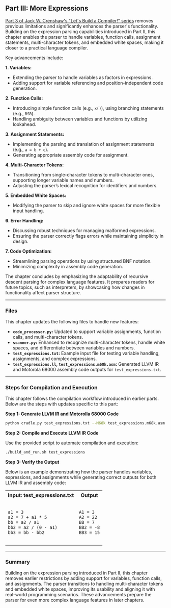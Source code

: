 ## Part III: More Expressions

[Part 3 of Jack W. Crenshaw's "Let's Build a Compiler!" series](https://xmonader.github.io/letsbuildacompiler-pretty/tutor03_moreexpressions.html) removes previous limitations and significantly enhances the parser's functionality. Building on the expression parsing capabilities introduced in Part II, this chapter enables the parser to handle variables, function calls, assignment statements, multi-character tokens, and embedded white spaces, making it closer to a practical language compiler.

Key advancements include:

**1. Variables:**
* Extending the parser to handle variables as factors in expressions.
* Adding support for variable referencing and position-independent code generation.

**2. Function Calls:**
* Introducing simple function calls (e.g., `x()`), using branching statements (e.g., `BSR`).
* Handling ambiguity between variables and functions by utilizing lookahead.

**3. Assignment Statements:**
* Implementing the parsing and translation of assignment statements (e.g., `a = b + c`).
* Generating appropriate assembly code for assignment.

**4. Multi-Character Tokens:**
* Transitioning from single-character tokens to multi-character ones, supporting longer variable names and numbers.
* Adjusting the parser’s lexical recognition for identifiers and numbers.

**5. Embedded White Spaces:**
* Modifying the parser to skip and ignore white spaces for more flexible input handling.

**6. Error Handling:**
* Discussing robust techniques for managing malformed expressions.
* Ensuring the parser correctly flags errors while maintaining simplicity in design.

**7. Code Optimization:**
* Streamlining parsing operations by using structured BNF notation.
* Minimizing complexity in assembly code generation.

The chapter concludes by emphasizing the adaptability of recursive descent parsing for complex language features. It prepares readers for future topics, such as interpreters, by showcasing how changes in functionality affect parser structure.

---

### Files

This chapter updates the following files to handle new features:
* **`code_processor.py`:** Updated to support variable assignments, function calls, and multi-character tokens.
* **`scanner.py`:** Enhanced to recognize multi-character tokens, handle white spaces, and differentiate between variables and numbers.
* **`test_expressions.txt`:** Example input file for testing variable handling, assignments, and complex expressions.
* **`test_expressions.ll`, `test_expressions.m68k.asm`:** Generated LLVM IR and Motorola 68000 assembly code outputs for `test_expressions.txt`.

---

### Steps for Compilation and Execution
This chapter follows the compilation workflow introduced in earlier parts. Below are the steps with updates specific to this part:

**Step 1: Generate LLVM IR and Motorolla 68000 Code**
```bash
python cradle.py test_expressions.txt --M68k test_expressions.m68k.asm --LLVM test_expressions.ll
```
**Step 2: Compile and Execute LLVM IR Code**

Use the provided script to automate compilation and execution:
```bash
./build_and_run.sh test_expressions
```
**Step 3: Verify the Output**

Below is an example demonstrating how the parser handles variables, expressions, and assignments while generating correct outputs for both LLVM IR and assembly code:

<table>
  <tr>
    <th>Input: test_expressions.txt</th>
    <th>Output</th>
  </tr>
  <tr>
    <td>
      <pre><code class="c">
a1 = 3
a2 = 7 + a1 * 5
bb = a2 / a1
bb2 = a2 / (0 - a1)
bb3 = bb - bb2
      </code></pre>
    </td>
    <td>
      <pre><code class="c">
A1 = 3
A2 = 22
BB = 7
BB2 = -8
BB3 = 15
      </code></pre>
    </td>
</table>

---

### Summary

Building on the expression parsing introduced in Part II, this chapter removes earlier restrictions by adding support for variables, function calls, and assignments. The parser transitions to handling multi-character tokens and embedded white spaces, improving its usability and aligning it with real-world programming scenarios. These advancements prepare the parser for even more complex language features in later chapters.
